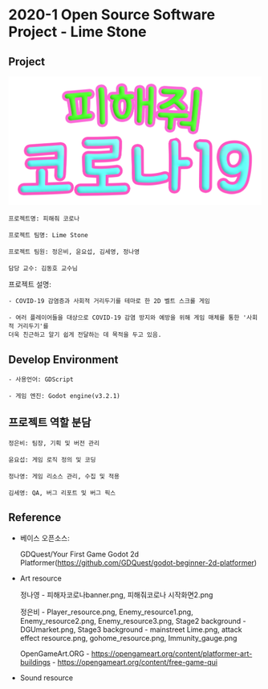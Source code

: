 # 2020-1 Open Source Software Project - Lime Stone

## Project

![피해줘 코로나의 배너로 변경하기](./피해줘코로나banner.png)


    프로젝트명: 피해줘 코로나

    프로젝트 팀명: Lime Stone

    프로젝트 팀원: 정은비, 윤요섭, 김세영, 정나영

    담당 교수: 김동호 교수님


프로젝트 설명: 

    - COVID-19 감염증과 사회적 거리두기를 테마로 한 2D 벨트 스크롤 게임

    - 여러 플레이어들을 대상으로 COVID-19 감염 방지와 예방을 위해 게임 매체를 통한 '사회적 거리두기'를 
    더욱 친근하고 알기 쉽게 전달하는 데 목적을 두고 있음.


## Develop Environment


    - 사용언어: GDScript

    - 게임 엔진: Godot engine(v3.2.1)



## 프로젝트 역할 분담


    정은비: 팀장, 기획 및 버전 관리

    윤요섭: 게임 로직 정의 및 코딩

    정나영: 게임 리소스 관리, 수집 및 적용

    김세영: QA, 버그 리포트 및 버그 픽스



## Reference


- 베이스 오픈소스:

    GDQuest/Your First Game Godot 2d Platformer(https://github.com/GDQuest/godot-beginner-2d-platformer)


- Art resource

    정나영 - 피해자코로나banner.png, 피해줘코로나 시작화면2.png

    정은비 - Player_resource.png, Enemy_resource1.png, Enemy_resource2.png, Enemy_resource3.png, Stage2 background - DGUmarket.png, Stage3 background - mainstreet Lime.png, attack effect resource.png, gohome_resource.png, Immunity_gauge.png

    OpenGameArt.ORG 
        - https://opengameart.org/content/platformer-art-buildings
        - https://opengameart.org/content/free-game-qui


- Sound resource

     